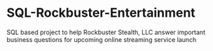 # SQL-Rockbuster-Entertainment
SQL based project to help Rockbuster Stealth, LLC answer important business questions for upcoming online streaming service launch
